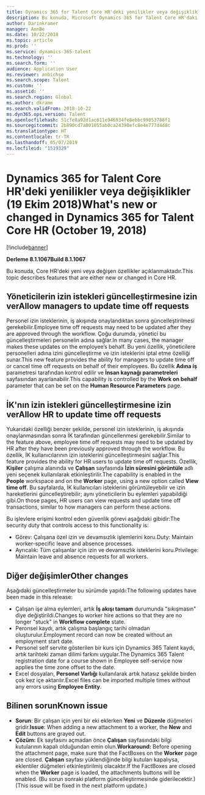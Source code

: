 ```yaml
---
title: Dynamics 365 for Talent Core HR'deki yenilikler veya değişiklikler (16 Ekim 2018)
description: Bu konuda, Microsoft Dynamics 365 for Talent Core HR'daki yeni veya değişen özellikler açıklanmaktadır.
author: Darinkramer
manager: AnnBe
ms.date: 10/22/2018
ms.topic: article
ms.prod: ''
ms.service: dynamics-365-talent
ms.technology: ''
ms.search.form: ''
audience: Application User
ms.reviewer: anbichse
ms.search.scope: Talent
ms.custom: ''
ms.assetid: ''
ms.search.region: Global
ms.author: dkrame
ms.search.validFrom: 2018-10-22
ms.dyn365.ops.version: Talent
ms.openlocfilehash: 51cfe8a92d1ac611e946934fe8ebbc99053788f1
ms.sourcegitcommit: 2b890cd7a801055ab0ca24398efc8e4e777d4d8c
ms.translationtype: HT
ms.contentlocale: tr-TR
ms.lasthandoff: 05/07/2019
ms.locfileid: "1519329"
---
```

# <a name="whats-new-or-changed-in-dynamics-365-for-talent-core-hr-october-19-2018"></a><span data-ttu-id="4064e-103">Dynamics 365 for Talent Core HR'deki yenilikler veya değişiklikler (19 Ekim 2018)</span><span class="sxs-lookup"><span data-stu-id="4064e-103">What's new or changed in Dynamics 365 for Talent Core HR (October 19, 2018)</span></span>

[!include[banner](includes/banner.md)]

<span data-ttu-id="4064e-104">**Derleme 8.1.1067**</span><span class="sxs-lookup"><span data-stu-id="4064e-104">**Build 8.1.1067**</span></span>

<span data-ttu-id="4064e-105">Bu konuda, Core HR'deki yeni veya değişen özellikler açıklanmaktadır.</span><span class="sxs-lookup"><span data-stu-id="4064e-105">This topic describes features that are either new or changed in Core HR.</span></span>

## <a name="allow-managers-to-update-time-off-requests"></a><span data-ttu-id="4064e-106">Yöneticilerin izin istekleri güncelleştirmesine izin ver</span><span class="sxs-lookup"><span data-stu-id="4064e-106">Allow managers to update time off requests</span></span>

<span data-ttu-id="4064e-107">Personel izin isteklerinin, iş akışında onaylandıktan sonra güncelleştirilmesi gerekebilir.</span><span class="sxs-lookup"><span data-stu-id="4064e-107">Employee time off requests may need to be updated after they are approved through the workflow.</span></span> <span data-ttu-id="4064e-108">Çoğu durumda, yönetici bu güncelleştirmeleri personelin adına sağlar.</span><span class="sxs-lookup"><span data-stu-id="4064e-108">In many cases, the manager makes these updates on the employee’s behalf.</span></span> <span data-ttu-id="4064e-109">Bu yeni özellik, yöneticilere personelleri adına izini güncelleştirme ve izin isteklerini iptal etme özelliği sunar.</span><span class="sxs-lookup"><span data-stu-id="4064e-109">This new feature provides the ability for managers to update time off or cancel time off requests on behalf of their employees.</span></span> <span data-ttu-id="4064e-110">Bu özellik **Adına iş** parametresi tarafından kontrol edilir ve **İnsan kaynağı parametreleri** sayfasından ayarlanabilir.</span><span class="sxs-lookup"><span data-stu-id="4064e-110">This capability is controlled by the **Work on behalf** parameter that can be set on the **Human Resource Parameters** page.</span></span> 
 
## <a name="allow-hr-to-update-time-off-requests"></a><span data-ttu-id="4064e-111">İK'nın izin istekleri güncelleştirmesine izin ver</span><span class="sxs-lookup"><span data-stu-id="4064e-111">Allow HR to update time off requests</span></span>

<span data-ttu-id="4064e-112">Yukarıdaki özelliği benzer şekilde, personel izin isteklerinin, iş akışında onaylanmasından sonra İK tarafından güncellenmesi gerekebilir.</span><span class="sxs-lookup"><span data-stu-id="4064e-112">Similar to the feature above, employee time off requests may need to be updated by HR after they have been previously approved through the workflow.</span></span> <span data-ttu-id="4064e-113">Bu özellik, İK kullanıcılarının izin isteklerini güncelleştirmesini sağlar.</span><span class="sxs-lookup"><span data-stu-id="4064e-113">This feature provides the ability for HR users to update time off requests.</span></span> <span data-ttu-id="4064e-114">Özellik, **Kişiler** çalışma alanında ve **Çalışan** sayfasında **İzin süresini görüntüle** adlı yeni seçenek kullanılarak etkinleştirilir.</span><span class="sxs-lookup"><span data-stu-id="4064e-114">The capability is enabled in the **People** workspace and on the **Worker** page, using a new option called **View time off**.</span></span> <span data-ttu-id="4064e-115">Bu sayfalarda, İK kullanıcıları isteklerini görüntüleyebilir ve izin hareketlerini güncelleştirebilir; aynı yöneticilerin bu eylemleri yapabildiği gibi.</span><span class="sxs-lookup"><span data-stu-id="4064e-115">On those pages, HR users can view requests and update time off transactions, similar to how managers can perform these actions.</span></span>

<span data-ttu-id="4064e-116">Bu işlevlere erişimi kontrol eden güvenlik görevi aşağıdaki gibidir:</span><span class="sxs-lookup"><span data-stu-id="4064e-116">The security duty that controls access to this functionality is:</span></span>
- <span data-ttu-id="4064e-117">Görev: Çalışana özel izin ve devamsızlık işlemlerini koru.</span><span class="sxs-lookup"><span data-stu-id="4064e-117">Duty: Maintain worker-specific leave and absence processes.</span></span>
- <span data-ttu-id="4064e-118">Ayrıcalık: Tüm çalışanlar için izin ve devamsızlık isteklerini koru.</span><span class="sxs-lookup"><span data-stu-id="4064e-118">Privilege: Maintain leave and absence requests for all workers.</span></span>

## <a name="other-changes"></a><span data-ttu-id="4064e-119">Diğer değişimler</span><span class="sxs-lookup"><span data-stu-id="4064e-119">Other changes</span></span>
<span data-ttu-id="4064e-120">Aşağıdaki güncelleştirmeler bu sürümde yapıldı:</span><span class="sxs-lookup"><span data-stu-id="4064e-120">The following updates have been made in this release:</span></span>
- <span data-ttu-id="4064e-121">Çalışan işe alma eylemleri, artık **İş akışı tamam** durumunda "sıkışmasın" diye değiştirildi.</span><span class="sxs-lookup"><span data-stu-id="4064e-121">Changes to worker hire actions so that they are no longer "stuck" in **Workflow complete** state.</span></span>
- <span data-ttu-id="4064e-122">Peronsel kaydı, artık çalışma başlangıç tarihi olmadan oluşturulur.</span><span class="sxs-lookup"><span data-stu-id="4064e-122">Employment record can now be created without an employment start date.</span></span>
- <span data-ttu-id="4064e-123">Personel self servite gösterilen bir kurs için Dynamics 365 Talent kaydı, artık tarihteki zaman dilimi farkını uygular.</span><span class="sxs-lookup"><span data-stu-id="4064e-123">The Dynamics 365 Talent registration date for a course shown in Employee self-service now applies the time zone offset to the date.</span></span>
- <span data-ttu-id="4064e-124">Excel dosyaları, **Personel Varlığı** kullanılarak artık hatasız şekilde birden çok kez içe aktarılır.</span><span class="sxs-lookup"><span data-stu-id="4064e-124">Excel files can be imported multiple times without any errors using **Employee Entity**.</span></span>

## <a name="known-issue"></a><span data-ttu-id="4064e-125">Bilinen sorun</span><span class="sxs-lookup"><span data-stu-id="4064e-125">Known issue</span></span>

- <span data-ttu-id="4064e-126">**Sorun**: Bir çalışan için yeni bir eki eklerken **Yeni** ve **Düzenle** düğmeleri gridir.</span><span class="sxs-lookup"><span data-stu-id="4064e-126">**Issue**: When adding a new attachment to a worker, the **New** and **Edit** buttons are grayed out.</span></span> 
- <span data-ttu-id="4064e-127">**Çözüm:** Ek sayfasını açmadan önce **Çalışan** sayfasındaki bilgi kutularının kapalı olduğundan emin olun.</span><span class="sxs-lookup"><span data-stu-id="4064e-127">**Workaround:** Before opening the attachment page, make sure that the FactBoxes on the **Worker** page are closed.</span></span> <span data-ttu-id="4064e-128">**Çalışan** sayfası yüklendiğinde bilgi kutuları kapalıysa, eklentiler düğmeleri etkinleştirilmiş olacaktır.</span><span class="sxs-lookup"><span data-stu-id="4064e-128">If the FactBoxes are closed when the **Worker** page is loaded, the attachments buttons will be enabled.</span></span> <span data-ttu-id="4064e-129">(Bu sorun sonraki platform güncelleştirmesinde giderilecektir.)</span><span class="sxs-lookup"><span data-stu-id="4064e-129">(This issue will be fixed in the next platform update.)</span></span>
